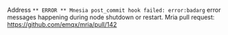 Address  `** ERROR ** Mnesia post_commit hook failed: error:badarg` error messages happening during node shutdown or restart.
Mria pull request: https://github.com/emqx/mria/pull/142
